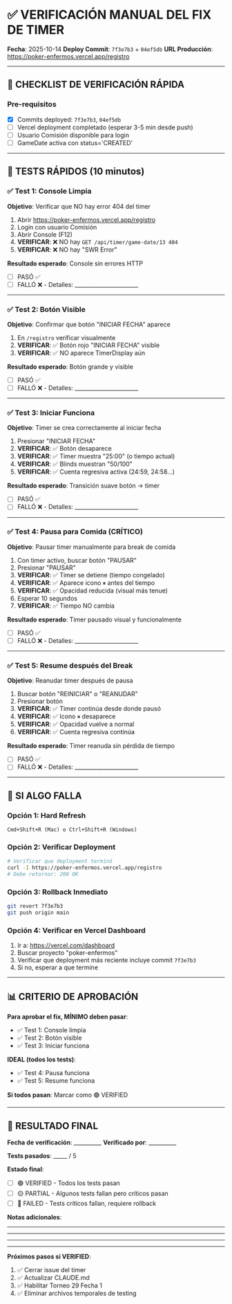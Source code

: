 # ✅ VERIFICACIÓN MANUAL DEL FIX DE TIMER

**Fecha**: 2025-10-14
**Deploy Commit**: `7f3e7b3` + `04ef5db`
**URL Producción**: https://poker-enfermos.vercel.app/registro

---

## 🎯 CHECKLIST DE VERIFICACIÓN RÁPIDA

### Pre-requisitos
- [x] Commits deployed: `7f3e7b3`, `04ef5db`
- [ ] Vercel deployment completado (esperar 3-5 min desde push)
- [ ] Usuario Comisión disponible para login
- [ ] GameDate activa con status='CREATED'

---

## 🧪 TESTS RÁPIDOS (10 minutos)

### ✅ Test 1: Console Limpia
**Objetivo**: Verificar que NO hay error 404 del timer

1. Abrir https://poker-enfermos.vercel.app/registro
2. Login con usuario Comisión
3. Abrir Console (F12)
4. **VERIFICAR**: ❌ NO hay `GET /api/timer/game-date/13 404`
5. **VERIFICAR**: ❌ NO hay "SWR Error"

**Resultado esperado**: Console sin errores HTTP

- [ ] PASÓ ✅
- [ ] FALLÓ ❌ - Detalles: _______________________

---

### ✅ Test 2: Botón Visible
**Objetivo**: Confirmar que botón "INICIAR FECHA" aparece

1. En `/registro` verificar visualmente
2. **VERIFICAR**: ✅ Botón rojo "INICIAR FECHA" visible
3. **VERIFICAR**: ✅ NO aparece TimerDisplay aún

**Resultado esperado**: Botón grande y visible

- [ ] PASÓ ✅
- [ ] FALLÓ ❌ - Detalles: _______________________

---

### ✅ Test 3: Iniciar Funciona
**Objetivo**: Timer se crea correctamente al iniciar fecha

1. Presionar "INICIAR FECHA"
2. **VERIFICAR**: ✅ Botón desaparece
3. **VERIFICAR**: ✅ Timer muestra "25:00" (o tiempo actual)
4. **VERIFICAR**: ✅ Blinds muestran "50/100"
5. **VERIFICAR**: ✅ Cuenta regresiva activa (24:59, 24:58...)

**Resultado esperado**: Transición suave botón → timer

- [ ] PASÓ ✅
- [ ] FALLÓ ❌ - Detalles: _______________________

---

### ✅ Test 4: Pausa para Comida (CRÍTICO)
**Objetivo**: Pausar timer manualmente para break de comida

1. Con timer activo, buscar botón "PAUSAR"
2. Presionar "PAUSAR"
3. **VERIFICAR**: ✅ Timer se detiene (tiempo congelado)
4. **VERIFICAR**: ✅ Aparece icono ⏸ antes del tiempo
5. **VERIFICAR**: ✅ Opacidad reducida (visual más tenue)
6. Esperar 10 segundos
7. **VERIFICAR**: ✅ Tiempo NO cambia

**Resultado esperado**: Timer pausado visual y funcionalmente

- [ ] PASÓ ✅
- [ ] FALLÓ ❌ - Detalles: _______________________

---

### ✅ Test 5: Resume después del Break
**Objetivo**: Reanudar timer después de pausa

1. Buscar botón "REINICIAR" o "REANUDAR"
2. Presionar botón
3. **VERIFICAR**: ✅ Timer continúa desde donde pausó
4. **VERIFICAR**: ✅ Icono ⏸ desaparece
5. **VERIFICAR**: ✅ Opacidad vuelve a normal
6. **VERIFICAR**: ✅ Cuenta regresiva continúa

**Resultado esperado**: Timer reanuda sin pérdida de tiempo

- [ ] PASÓ ✅
- [ ] FALLÓ ❌ - Detalles: _______________________

---

## 🚨 SI ALGO FALLA

### Opción 1: Hard Refresh
```
Cmd+Shift+R (Mac) o Ctrl+Shift+R (Windows)
```

### Opción 2: Verificar Deployment
```bash
# Verificar que deployment terminó
curl -I https://poker-enfermos.vercel.app/registro
# Debe retornar: 200 OK
```

### Opción 3: Rollback Inmediato
```bash
git revert 7f3e7b3
git push origin main
```

### Opción 4: Verificar en Vercel Dashboard
1. Ir a: https://vercel.com/dashboard
2. Buscar proyecto "poker-enfermos"
3. Verificar que deployment más reciente incluye commit `7f3e7b3`
4. Si no, esperar a que termine

---

## 📊 CRITERIO DE APROBACIÓN

**Para aprobar el fix, MÍNIMO deben pasar**:
- ✅ Test 1: Console limpia
- ✅ Test 2: Botón visible
- ✅ Test 3: Iniciar funciona

**IDEAL (todos los tests)**:
- ✅ Test 4: Pausa funciona
- ✅ Test 5: Resume funciona

**Si todos pasan**: Marcar como 🟢 VERIFIED

---

## 📝 RESULTADO FINAL

**Fecha de verificación**: __________
**Verificado por**: __________

**Tests pasados**: _____ / 5

**Estado final**:
- [ ] 🟢 VERIFIED - Todos los tests pasan
- [ ] 🟡 PARTIAL - Algunos tests fallan pero críticos pasan
- [ ] 🔴 FAILED - Tests críticos fallan, requiere rollback

**Notas adicionales**:
_________________________________________________
_________________________________________________
_________________________________________________

---

**Próximos pasos si VERIFIED**:
1. ✅ Cerrar issue del timer
2. ✅ Actualizar CLAUDE.md
3. ✅ Habilitar Torneo 29 Fecha 1
4. ✅ Eliminar archivos temporales de testing
